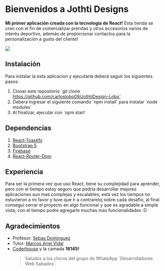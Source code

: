 # Bienvenidos a Jothti Designs

**Mi primer aplicación creada con la tecnología de React!** Esta tienda se creo con el fin de comercializar prendas y otros accesorios varios de interés deportivo, además de proporcionar contactos para la personalización a gusto del cliente!

![](React-App.gif)

## Instalación

Para instalar la esta aplicacion y ejecutarla deberá seguir los siguientes pasos:

 1. Clonar este repositorio ´git clone https://github.com/carloslobo09/JothtiDesign-Lobo´
 2. Debera ingresar el siguiente comando ´npm install´ para instalar ´node modules´
 3. Al finalizar, ejecutar con ´npm start´ 



## Dependencias

 1. [React-Toastify](https://fkhadra.github.io/react-toastify/introduction/)
 2. [Bootstrap 5](https://getbootstrap.com/)
 3. [Firebase](https://firebase.google.com/)
 4. [React-Router-Dom](https://reactrouter.com/web/guides/quick-start)

## Experiencia

Para ser la primera vez que uso React, tiene su complejidad para aprender, pero con el tiempo estoy seguro que podria desarrollar mejores aplicaciones aun mas complejas y escalables, esta vez los tiempos no estuvieron a mi favor y tuve que ir a contrareloj sobre cada desafio, al final consegui cerrar el proyecto en algo funcional y que es agradable a simple vista, con el tiempo podre agregarle muchas mas funcionalidades :D

## Agradecimientos

- Profesor: [Sebas Dominguez](https://www.linkedin.com/in/sebassdominguez/)
- Tutor: [Marcos Ariel Vidal](https://www.linkedin.com/in/marcos-ariel-vidal/)
- [Coderhouse](https://www.coderhouse.com/) y la camada **16145!**
    > Saludos a los chicos del grupo de WhatsApp ´Desarrolladores Web Sabados´.
